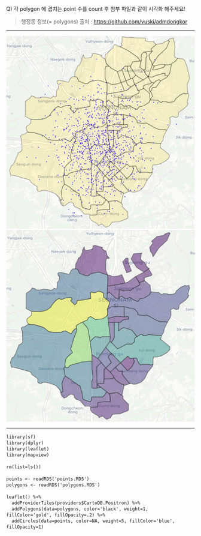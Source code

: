 Q) 각 polygon 에 겹치는 point 수를 count 후 첨부 파일과 같이 시각화 해주세요!
  
> 행정동 정보(= polygons) 출처 : https://github.com/vuski/admdongkor
  
---
  
![raw_result!](points_allocation_raw_result.PNG) 
![result!](points_allocation_result.PNG) 

---

```{r}
library(sf)
library(dplyr)
library(leaflet)
library(mapview)

rm(list=ls())

points <- readRDS('points.RDS')
polygons <- readRDS('polygons.RDS')

leaflet() %>%
  addProviderTiles(providers$CartoDB.Positron) %>%
  addPolygons(data=polygons, color='black', weight=1, fillColor='gold', fillOpacity=.2) %>%
  addCircles(data=points, color=NA, weight=5, fillColor='blue', fillOpacity=1)
```
